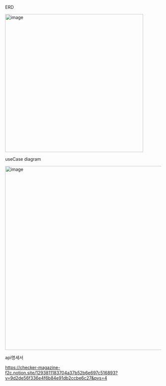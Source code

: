 



ERD 

<img width="445" alt="image" src="https://github.com/hamseungwan2023/personalAssignment/assets/125807759/09a1362f-f385-488b-b93c-b4864c95e5c7">

useCase diagram

<img width="593" alt="image" src="https://github.com/hamseungwan2023/personalAssignment/assets/125807759/e9375654-d21f-4a80-9122-2e850d486e07">


api명세서

https://checker-magazine-f2c.notion.site/1293811183704a37b52b6e697c516893?v=9d2de56f336e4f6b84e91db2ccbe6c27&pvs=4
